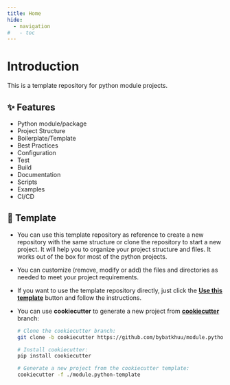 ```yaml
---
title: Home
hide:
  - navigation
#   - toc
---
```


# Introduction

This is a template repository for python module projects.

## ✨ Features

- Python module/package
- Project Structure
- Boilerplate/Template
- Best Practices
- Configuration
- Test
- Build
- Documentation
- Scripts
- Examples
- CI/CD

## 🧩 Template

- You can use this template repository as reference to create a new repository with the same structure or clone the repository to start a new project. It will help you to organize your project structure and files. It works out of the box for most of the python projects.
- You can customize (remove, modify or add) the files and directories as needed to meet your project requirements.
- If you want to use the template repository directly, just click the **[Use this template](https://github.com/new?template_name=module.python-template&template_owner=bybatkhuu)** button and follow the instructions.
- You can use **cookiecutter** to generate a new project from **[cookiecutter](https://github.com/bybatkhuu/module.python-template/tree/cookiecutter)** branch:

    ```sh
    # Clone the cookiecutter branch:
    git clone -b cookiecutter https://github.com/bybatkhuu/module.python-template.git

    # Install cookiecutter:
    pip install cookiecutter

    # Generate a new project from the cookiecutter template:
    cookiecutter -f ./module.python-template
    ```
